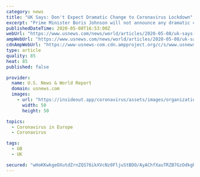 ```yaml
---
category: news
title: "UK Says: Don't Expect Dramatic Change to Coronavirus Lockdown"
excerpt: "Prime Minister Boris Johnson will not announce any dramatic changes to Britain's coronavirus lockdown on Sunday, adopting a cautious approach to try to ensure there is no second deadly peak of infections,"
publishedDateTime: 2020-05-08T16:53:00Z
webUrl: "https://www.usnews.com/news/world/articles/2020-05-08/uk-says-dont-expect-dramatic-change-to-coronavirus-lockdown"
ampWebUrl: "https://www.usnews.com/news/world/articles/2020-05-08/uk-says-dont-expect-dramatic-change-to-coronavirus-lockdown?context=amp"
cdnAmpWebUrl: "https://www-usnews-com.cdn.ampproject.org/c/s/www.usnews.com/news/world/articles/2020-05-08/uk-says-dont-expect-dramatic-change-to-coronavirus-lockdown?context=amp"
type: article
quality: 85
heat: 85
published: false

provider:
  name: U.S. News & World Report
  domain: usnews.com
  images:
    - url: "https://insideout.app/coronavirus/assets/images/organizations/usnews.com-50x50.jpg"
      width: 50
      height: 50

topics:
  - Coronavirus in Europe
  - Coronavirus

tags:
  - GB
  - UK

secured: "wHoKKwkgeOXutdZrnZQS76ikXVcNz0FljuStBDO/AyAChfXauTRZB7GzOdkgRdaCGUxO9p9J5zZXLdl62I7tfJpvbkruLn7CP5NoMILEXcLsQA5t7f/YNUPst2NOI9oaizd2mQ9pqU46/xSpuxikFWbcACeGG5hPX7Vh1NIF13JVOgDQ/Aglm32uMoT4K44W7c87yl5LsohOMk9gwhPDPRZmRx//0BXHobKTfHkW2sCg7kLo/3fkVl4ltxJ/outcp3Kwruc+t5WQOwxt+hETuuBD/6GNsVNF+Pd6F3A55wnSEQQJ7FVk3NRXJIbPsYu+2Dn+wlhgzBn+HGmtvlLGSMqb1Nd9i3uaRzxkfHXRIlgbtCrR/gxwIToGqKBaLDvB8fEq3g0dPOFfIyTwNyi7SyZAFHkQKsaNcGGxKRswMbj+aocC4z4v1uB4PjuecKyqgm4hSaUxMSKWCntzDaiYPDYfj8qQKF368UzpV2QUlc4=;c2xrG35IpQCnfhmmim6TBg=="
---
```



